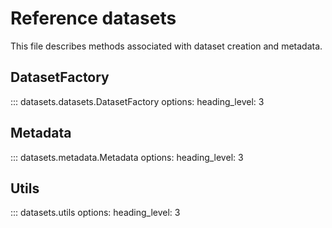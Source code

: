 # Reference datasets

This file describes methods associated with dataset creation and metadata.

## DatasetFactory

::: datasets.datasets.DatasetFactory
    options:
      heading_level: 3      

## Metadata

::: datasets.metadata.Metadata
    options:
      heading_level: 3   

## Utils

::: datasets.utils
    options:
      heading_level: 3
